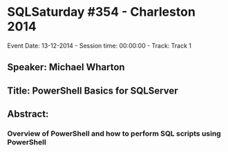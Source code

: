 # SQLSaturday #354 - Charleston 2014
Event Date: 13-12-2014 - Session time: 00:00:00 - Track: Track 1
## Speaker: Michael Wharton
## Title: PowerShell Basics for SQLServer
## Abstract:
### Overview of PowerShell and how to perform SQL scripts using PowerShell
